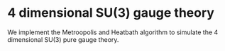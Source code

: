 # 4 dimensional SU(3) gauge theory

We implement the Metroopolis and Heatbath algorithm to simulate the 4 dimensional SU(3) pure gauge theory.
